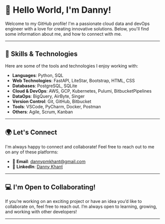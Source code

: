 # 👋 Hello World, I'm Danny!

Welcome to my GitHub profile! I'm a passionate cloud data and devOps engineer with a love for creating innovative solutions. Below, you'll find some information about me, and how to connect with me.

---

## 🔧 Skills & Technologies

Here are some of the tools and technologies I enjoy working with:

- **Languages**: Python, SQL
- **Web Technologies**: FastAPI, LiteStar, Bootstrap, HTML, CSS
- **Databases**: PostgreSQL, SQLite
- **Cloud & DevOps**: AWS, GCP, Kubernetes, Pulumi, BitbucketPipelines
- **DataOps**: BigQuery, AirByte, Singer
- **Version Control**: Git, GitHub, Bitbucket
- **Tools**: VSCode, PyCharm, Docker, Postman
- **Others**: Agile, Scrum, Kanban

---

## 🌍 Let's Connect

I'm always happy to connect and collaborate! Feel free to reach out to me on any of these platforms:

- 📧 **Email**: [dannypmkhant@gmail.com](mailto:dannypmkhant@gmail.com)
- 💼 **LinkedIn**: [Danny Khant](https://www.linkedin.com/in/dannykhant/)

---

## 💻 I'm Open to Collaborating!

If you’re working on an exciting project or have an idea you’d like to collaborate on, feel free to reach out. I’m always open to learning, growing, and working with other developers!

---


